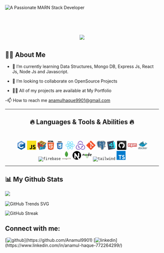 ![A Passionate MARN Stack Developer](https://i.ibb.co/sg6mwtK/ru-IIXbo-Af-WYH.gif)

<br/>
<h1 align="center">
  <a href="https://git.io/typing-svg">
    <img src="https://readme-typing-svg.herokuapp.com/?lines=Hello,+There!+👋;This+is+Anamul+Haque+;Full-stack+developer&center=true&size=30">
  </a>
</h1>


<h2>🙋‍♂️ About Me</h2>

- 🌱 I’m currently learning Data Structures, Mongo DB, Express Js, React Js, Node Js and Javascript.

- 👯 I’m looking to collaborate on OpenSource Projects

- 👨‍💻 All of my projects are available at My Portfolio

-📫 How to reach me anamulhaque9901@gmail.com


<hr>
<h2 align="center">🔥 Languages & Tools & Abilities 🔥</h2>
<br>
<p align="center">
  <code><img title="C" height="30" src="https://raw.githubusercontent.com/devicons/devicon/master/icons/c/c-original.svg"></code>
  <code><img title="Javascript" height="30" src="images/javascript.svg"></code>
  <code><img title="Problem Solving" height="30" src="images/problemSolving.png"></code>
  <code><img title="HTML5" height="30" src="images/html5.svg"></code>
  <code><img title="CSS" height="30" src="images/css.svg"></code>
  <code><img title="React" height="30" src="images/react-original.svg"></code>
  <code><img title="Redux" height="30" src="images/redux.svg"></code>
  <code><img title="Git" height="30" src="images/git-original.svg"></code>
  <code><img title="PostgreSQL" height="30" src="images/postgresql.svg"></code>
  <code><img title="Visual Studio Code" height="30" src="images/vscode.png"></code>
  <code><img title="GitHub" height="30" src="images/github.svg"></code>
  <code><img title="npm" height="30" src="images/npm.svg"></code>
  <code><img title="docker" height="30" src="https://raw.githubusercontent.com/devicons/devicon/master/icons/docker/docker-original-wordmark.svg"></code>
  <code><img title="firebase" height="30" src="https://www.vectorlogo.zone/logos/firebase/firebase-icon.svg"></code>
  <code><img title="mongodb" height="30" src="https://raw.githubusercontent.com/devicons/devicon/master/icons/mongodb/mongodb-original-wordmark.svg"></code>
  <code><img title="nextjs" height="30" src="images/nextjs.svg"></code>
  <code><img title="nodejs" height="30" src="https://raw.githubusercontent.com/devicons/devicon/master/icons/nodejs/nodejs-original-wordmark.svg"></code>
  <code><img title="tailwind" height="30" src="https://www.vectorlogo.zone/logos/tailwindcss/tailwindcss-icon.svg"></code>
  <code><img title="typescript" height="30" src="https://raw.githubusercontent.com/devicons/devicon/master/icons/typescript/typescript-original.svg"></code>
</p>
<hr>


<h2>📊 My Github Stats</h2>

![](http://github-profile-summary-cards.vercel.app/api/cards/profile-details?username=Anamul9901&theme=dark)

![GitHub Trends SVG](https://api.githubtrends.io/user/svg/avgupta456/langs)

![GitHub Streak](https://github-readme-streak-stats.herokuapp.com/?user=Anamul9901&theme=dark&border_radius=4.7)

<h2>Connect with me:</h2>
[<img src='https://cdn.jsdelivr.net/npm/simple-icons@3.0.1/icons/github.svg' alt='github' height='40'>](https://github.com/Anamul9901)  [<img src='https://cdn.jsdelivr.net/npm/simple-icons@3.0.1/icons/linkedin.svg' alt='linkedin' height='40'>](https://www.linkedin.com/in/anamul-haque-772264299/)
